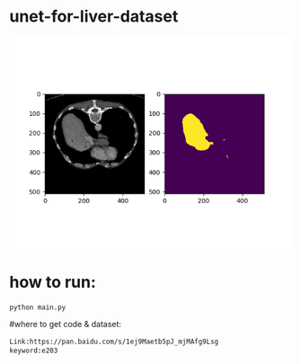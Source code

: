 # unet-for-liver-dataset
![image](https://github.com/Andy-zhujunwen/unet-for-liver-dataset/blob/master/unet.png)

# how to run:
```
python main.py
```

#where to get code & dataset:
```
Link:https://pan.baidu.com/s/1ej9Maetb5pJ_mjMAfg9Lsg
keyword:e203
```
